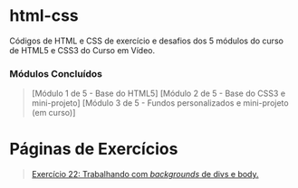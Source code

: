 # html-css
 Códigos de HTML e CSS de exercício e desafios dos 5 módulos do curso de HTML5 e CSS3 do Curso em Vídeo.

### Módulos Concluídos
> [Módulo 1 de 5 - Base do HTML5]
> [Módulo 2 de 5 - Base do CSS3 e mini-projeto]
> [Módulo 3 de 5 - Fundos personalizados e mini-projeto (em curso)]

# Páginas de Exercícios
> <a href="https://juliompcnascimento.github.io/html-css/exercicios/ex022/index.html">Exercício 22: Trabalhando com <i>backgrounds</i> de divs e body.</a>
